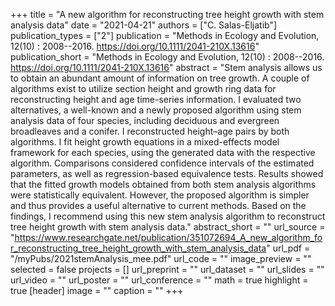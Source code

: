 +++
title = "A new algorithm for reconstructing tree height growth with stem analysis data"
date = "2021-04-21"
authors = ["C. Salas-Eljatib"]
publication_types = ["2"]
publication = "Methods in Ecology and Evolution, 12(10) : 2008--2016. https://doi.org/10.1111/2041-210X.13616"
publication_short = "Methods in Ecology and Evolution, 12(10) : 2008--2016. https://doi.org/10.1111/2041-210X.13616"
abstract = "Stem analysis allows us to obtain an abundant amount of information on tree growth. A couple of algorithms exist to utilize section height and growth ring data for reconstructing height and age time-series information. I evaluated two alternatives, a well-known and a newly proposed algorithm using stem analysis data of four species, including deciduous and evergreen broadleaves and a conifer. I reconstructed height–age pairs by both algorithms. I fit height growth equations in a mixed-effects model framework for each species, using the generated data with the respective algorithm. Comparisons considered confidence intervals of the estimated parameters, as well as regression-based equivalence tests. Results showed that the fitted growth models obtained from both stem analysis algorithms were statistically equivalent. However, the proposed algorithm is simpler and thus provides a useful alternative to current methods. Based on the findings, I recommend using this new stem analysis algorithm to reconstruct tree height growth with stem analysis data."
abstract_short = ""
url_source = "https://www.researchgate.net/publication/351072694_A_new_algorithm_for_reconstructing_tree_height_growth_with_stem_analysis_data"
url_pdf = "/myPubs/2021stemAnalysis_mee.pdf"
url_code = ""
image_preview = ""
selected = false
projects = []
url_preprint = ""
url_dataset = ""
url_slides = ""
url_video = ""
url_poster = ""
url_conference = ""
math = true
highlight = true
[header]
image = ""
caption = ""
+++
